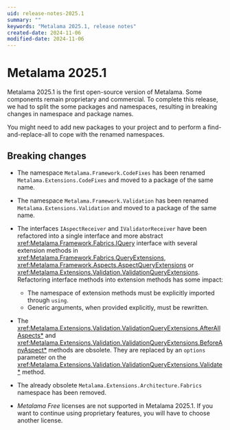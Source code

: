 ```yaml
---
uid: release-notes-2025.1
summary: ""
keywords: "Metalama 2025.1, release notes"
created-date: 2024-11-06
modified-date: 2024-11-06
---
```


# Metalama 2025.1

Metalama 2025.1 is the first open-source version of Metalama. Some components remain proprietary and commercial. To complete this release, we had to split the some packages and namespaces, resulting in breaking changes in namespace and package names.

You might need to add new packages to your project and to perform a find-and-replace-all to cope with the renamed namespaces.

## Breaking changes

* The namespace `Metalama.Framework.CodeFixes` has been renamed `Metalama.Extensions.CodeFixes` and moved to a package of the same name.
* The namespace `Metalama.Framework.Validation` has been renamed `Metalama.Extensions.Validation` and moved to a package of the same name.
* The interfaces `IAspectReceiver` and `IValidatorReceiver` have been refactored into a single interface and more abstract <xref:Metalama.Framework.Fabrics.IQuery> interface with several extension methods in <xref:Metalama.Framework.Fabrics.QueryExtensions>, <xref:Metalama.Framework.Aspects.AspectQueryExtensions> or <xref:Metalama.Extensions.Validation.ValidationQueryExtensions>. Refactoring interface methods into extension methods has some impact:

    - The namespace of extension methods must be explicitly imported through `using`.
    - Generic arguments, when provided explicitly, must be rewritten.

* The <xref:Metalama.Extensions.Validation.ValidationQueryExtensions.AfterAllAspects*> and <xref:Metalama.Extensions.Validation.ValidationQueryExtensions.BeforeAnyAspect*> methods are obsolete. They are replaced by an `options` parameter on the <xref:Metalama.Extensions.Validation.ValidationQueryExtensions.Validate*> method.
    
* The already obsolete `Metalama.Extensions.Architecture.Fabrics` namespace has been removed.
* _Metalama Free_ licenses are not supported in Metalama 2025.1. If you want to continue using proprietary features, you will have to choose another license.